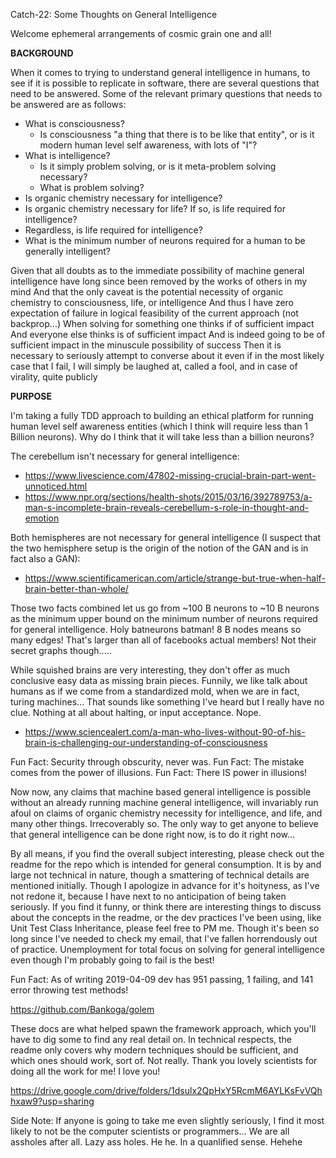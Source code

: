 Catch-22: Some Thoughts on General Intelligence

Welcome ephemeral arrangements of cosmic grain one and all!

**BACKGROUND**

When it comes to trying to understand general intelligence in humans, to see if it is possible to replicate in software, there are several questions that need to be answered. Some of the relevant primary questions that needs to be answered are as follows:

* What is consciousness?
  * Is consciousness "a thing that there is to be like that entity", or is it modern human level self awareness, with lots of "I"?
* What is intelligence?
  * Is it simply problem solving, or is it meta-problem solving necessary?
  * What is problem solving?
* Is organic chemistry necessary for intelligence?
* Is organic chemistry necessary for life? If so, is life required for intelligence?
* Regardless, is life required for intelligence?
* What is the minimum number of neurons required for a human to be generally intelligent?

Given that all doubts as to the immediate possibility of machine general intelligence have long since been removed by the works of others in my mind
And that the only caveat is the potential necessity of organic chemistry to consciousness, life, or intelligence
And thus I have zero expectation of failure in logical feasibility of the current approach (not backprop...)
When solving for something one thinks if of sufficient impact
And everyone else thinks is of sufficient impact
And is indeed going to be of sufficient impact in the minuscule possibility of success
Then it is necessary to seriously attempt to converse about it even if in the most likely case that I fail, I will simply be laughed at, called a fool, and in case of virality, quite publicly

**PURPOSE**

I'm taking a fully TDD approach to building an ethical platform for running human level self awareness entities (which I think will require less than 1 Billion neurons).
Why do I think that it will take less than a billion neurons?

The cerebellum isn't necessary for general intelligence: 
* https://www.livescience.com/47802-missing-crucial-brain-part-went-unnoticed.html
* https://www.npr.org/sections/health-shots/2015/03/16/392789753/a-man-s-incomplete-brain-reveals-cerebellum-s-role-in-thought-and-emotion

Both hemispheres are not necessary for general intelligence (I suspect that the two hemisphere setup is the origin of the notion of the GAN and is in fact also a GAN):

* https://www.scientificamerican.com/article/strange-but-true-when-half-brain-better-than-whole/

Those two facts combined let us go from ~100 B neurons to ~10 B neurons as the minimum upper bound on the minimum number of neurons required for general intelligence. Holy batneurons batman! 8 B nodes means so many edges! That's larger than all of facebooks actual members! Not their secret graphs though.....

While squished brains are very interesting, they don't offer as much conclusive easy data as missing brain pieces. Funnily, we like talk about humans as if we come from a standardized mold, when we are in fact, turing machines... That sounds like something I've heard but I really have no clue. Nothing at all about halting, or input acceptance. Nope.

* https://www.sciencealert.com/a-man-who-lives-without-90-of-his-brain-is-challenging-our-understanding-of-consciousness

Fun Fact: Security through obscurity, never was.
Fun Fact: The mistake comes from the power of illusions.
Fun Fact: There IS power in illusions!

Now now, any claims that machine based general intelligence is possible without an already running machine general intelligence, will invariably run afoul on claims of organic chemistry necessity for intelligence, and life, and many other things. Irrecoverably so.
The only way to get anyone to believe that general intelligence can be done right now, is to do it right now...

By all means, if you find the overall subject interesting, please check out the readme for the repo which is intended for general consumption. It is by and large not technical in nature, though a smattering of technical details are mentioned initially. Though I apologize in advance for it's hoityness, as I've not redone it, because I have next to no anticipation of being taken seriously.
If you find it funny, or think there are interesting things to discuss about the concepts in the readme, or the dev practices I've been using, like Unit Test Class Inheritance, please feel free to PM me. Though it's been so long since I've needed to check my email, that I've fallen horrendously out of practice.
Unemployment for total focus on solving for general intelligence even though I'm probably going to fail is the best!

Fun Fact: As of writing 2019-04-09 dev has 951 passing, 1 failing, and 141 error throwing test methods!

https://github.com/Bankoga/golem

These docs are what helped spawn the framework approach, which you'll have to dig some to find any real detail on.
In technical respects, the readme only covers why modern techniques should be sufficient, and which ones should work, sort of. Not really. Thank you lovely scientists for doing all the work for me! I love you!

https://drive.google.com/drive/folders/1dsulx2QpHxY5RcmM6AYLKsFvVQhhxaw9?usp=sharing

Side Note: If anyone is going to take me even slightly seriously, I find it most likely to not be the computer scientists or programmers... We are all assholes after all. Lazy ass holes. He he. In a quanlified sense. Hehehe